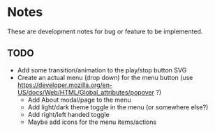 # Notes

These are development notes for bug or feature to be implemented.

## TODO

- Add some transition/animation to the play/stop button SVG
- Create an actual menu (drop down) for the menu button (use https://developer.mozilla.org/en-US/docs/Web/HTML/Global_attributes/popover ?)
  - Add About modal/page to the menu
  - Add light/dark theme toggle in the menu (or somewhere else?)
  - Add right/left handed toggle
  - Maybe add icons for the menu items/actions
